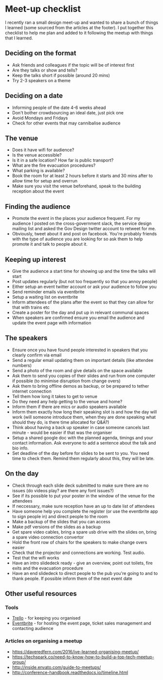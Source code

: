 # Meet-up checklist

I recently ran a small design meet-up and wanted to share a bunch of things I learned (some sourced from the articles at the footer). I put together this checklist to help me plan and added to it following the meetup with things that I learned.

## Deciding on the format
- Ask friends and colleagues if the topic will be of interest first
- Are they talks or show and tells?
- Keep the talks short if possible (around 20 mins)
- Try 2-3 speakers on a theme

## Deciding on a date
- Informing people of the date 4-6 weeks ahead
- Don't bother crowdsourcing an ideal date, just pick one
- Avoid Mondays and Fridays
- Check for other events that may cannibalise audience

## The venue
- Does it have wifi for audience?
- Is the venue accessible?
- Is it in a safe location? How far is public transport?
- What are the fire evacuation procedures?
- What parking is available?
- Book the room for at least 2 hours before it starts and 30 mins after to allow time for setup and overrun 
- Make sure you visit the venue beforehand, speak to the building reception about the event

## Finding the audience
- Promote the event in the places your audience frequent. For my audience I posted on the cross-government slack, the service design mailing list and asked the Gov Design twitter account to retweet for me. 
- Obviously, tweet about it and post on facebook. You're probably friends with the type of audience you are looking for so ask them to help promote it and talk to people about it. 

## Keeping up interest
- Give the audience a start time for showing up and the time the talks will start
- Post updates regularly (but not too frequently so that you annoy people)
- Either setup an event twitter account or ask your audience to follow you
- Send reminder emails via eventbrite
- Setup a waiting list on eventbrite
- Inform attendees of the plans after the event so that they can allow for that with trains etc
- Create a poster for the day and put up in relevant communal spaces
- When speakers are confirmed ensure you email the audience and update the event page with information

## The speakers
- Ensure once you have found people interested in speakers that you clearly confirm via email
- Send a regular email updating them on important details (like attendee numbers)
- Send a photo of the room and give details on the space available
- Ask them to send you copies of their slides and run from one computer if possible (to minimise disruption from change overs)
- Ask them to bring offline demos as backup, or be prepared to tether internet connection
- Tell them how long it takes to get to venue
- Do they need any help getting to the venue and home?
- Inform them if there are mics or audio speakers available
- Inform them exactly how long their speaking slot is and how the day will work (will someone introduce them, when they are done speaking what should they do, is there time allocated for Q&A?)
- Think about having a back up speaker in case someone cancels last minute - would be easier if that was the organiser
- Setup a shared google doc with the planned agenda, timings and your contact information. Ask everyone to add a sentence about the talk and bio info.
- Set deadline of the day before for slides to be sent to you. You need time to check them. Remind them regularly about this, they will be late.

## On the day
- Check through each slide deck submitted to make sure there are no issues (do videos play? are there any font issues?)
- See if its possible to put your poster in the window of the venue for the attendees
- If neccessary, make sure reception have an up to date list of attendees
- Have someone help you complete the register (or use the eventbrite app to sign people in) and direct people to the room
- Make a backup of the slides that you can access
- Make pdf versions of the slides as a backup
- Get spare video cables, bring a spare usb drive with the slides on, bring a spare video connection convertor
- Hold the front row of chairs for the speakers to make change overs easier
- Check that the projector and connections are working. Test audio.
- Test that the wifi works
- Have an intro slidedeck ready - give an overview, point out toilets, fire exits and the evacuation procedure
- Have an end slidedeck to direct people to the pub you're going to and to thank people. If possible inform them of the next event date

## Other useful resources

### Tools
- [Trello](https://trello.com) - for keeping you organised
- [Eventbrite](https://eventbrite.co.uk) - for hosting the event page, ticket sales management and contacting audience

### Articles on organising a meetup
- https://daveredfern.com/2016/ive-learned-organising-meetup/
- https://techspark.co/need-to-know-how-to-build-a-top-tech-meetup-group/
- http://inside.envato.com/guide-to-meetups/
- http://conference-handbook.readthedocs.io/timeline.html
